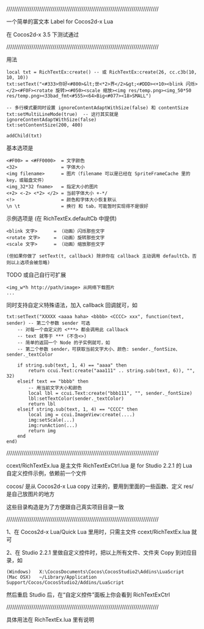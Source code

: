 ///////////////////////////////////////////////////////////////////////////////

一个简单的富文本 Label for Cocos2d-x Lua

在 Cocos2d-x 3.5 下测试通过

///////////////////////////////////////////////////////////////////////////////
	
用法

	local txt = RichTextEx:create() -- 或 RichTextEx:create(26, cc.c3b(10, 10, 10))
	txt:setText("<#333>你好<#800>&lt;世<*2>界</2>&gt;<#DDD><+10><blink 闪烁></2><#F0F><rotate 旋转><#050><scale 缩放><img res/temp.png><img_50*50 res/temp.png><33bad_fmt<#555><64>Big<#077><18>SMALL")
	
	-- 多行模式要同时设置 ignoreContentAdaptWithSize(false) 和 contentSize
	txt:setMultiLineMode(true)	-- 这行其实就是 ignoreContentAdaptWithSize(false)
	txt:setContentSize(200, 400)
	
	addChild(txt)
	
基本选项是

	<#F00> = <#FF0000> 	= 文字颜色
	<32>				= 字体大小
	<img filename>		= 图片（filename 可以是已经在 SpriteFrameCache 里的 key，或磁盘文件）
	<img_32*32 fname> 	= 指定大小的图片
	<+2> <-2> <*2> </2> = 当前字体大小 +-*/
	<!>					= 颜色和字体大小恢复默认
	\n \t 				= 换行 和 tab，可能暂时实现得不是很好
	
示例选项是 (在 RichTextEx.defaultCb 中提供)

	<blink 文字>		= （动画）闪烁那些文字
	<rotate 文字>		= （动画）旋转那些文字
	<scale 文字>		= （动画）缩放那些文字
	
	(但如果你做了 setText(t, callback) 除非你在 callback 主动调用 defaultCb，否则以上选项会被忽略)	
	
TODO 或自己自行可扩展

	<img_w*h http://path/image> 从网络下载图片
	...
	
同时支持自定义特殊语法，加入 callback 回调就可，如

	txt:setText("XXXXX <aaaa haha> <bbbb> <CCCC> xxx", function(text, sender) -- 第二个参数 sender 可选
		-- 对每一个自定义的 <***> 都会调用此 callback
		-- text 就等于 *** (不含<>)
		-- 简单的返回一个 Node 的子实例就可，如
		-- 第二个参数 sender，可获取当前文字大小、颜色: sender._fontSize、sender._textColor
		
		if string.sub(text, 1, 4) == "aaaa" then
			return ccui.Text:create("aaa111" .. string.sub(text, 6)), "", 32)
		elseif text == "bbbb" then
			-- 用当前文字大小和颜色
			local lbl = ccui.Text:create("bbb111", "", sender._fontSize)
			lbl:setTextColor(sender._textColor)
			return lbl
		elseif string.sub(text, 1, 4) == "CCCC" then
			local img = ccui.ImageView:create(....)
			img:setScale(...)
			img:runAction(...)
			return img
		end
	end)
	
	
	
///////////////////////////////////////////////////////////////////////////////
	
ccext/RichTextEx.lua	是主文件
RichTextExCtrl.lua     	是 for Studio 2.2.1 的 Lua 自定义控件示例，依赖前一个文件

cocos/ 					是从 Cocos2d-x Lua copy 过来的，要用到里面的一些函数、定义
res/ 					是自己放图片的地方

这些目录构造是为了方便跟自己真实项目目录一致

///////////////////////////////////////////////////////////////////////////////

1、在 Cocos2d-x Lua/Quick Lua 里用时，只需主文件 ccext/RichTextEx.lua 就可

2、在 Studio 2.2.1 里做自定义控件时，把以上所有文件、文件夹 Copy 到对应目录，如

    (Windows)   X:\CocosDocuments\Cocos\CocosStudio2\Addins\LuaScript
    (Mac OSX)   ~/Library/Application Support/Cocos/CocosStudio2/Addins/LuaScript
   
   然后重启 Studio 后，在“自定义控件”面板上你会看到 RichTextExCtrl   

///////////////////////////////////////////////////////////////////////////////

具体用法在  RichTextEx.lua 里有说明

